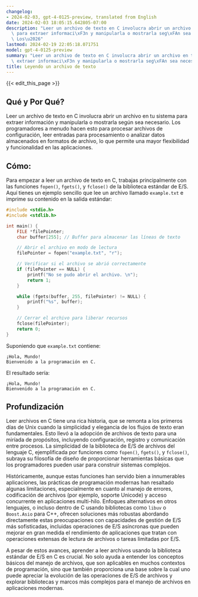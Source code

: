 ```yaml
---
changelog:
- 2024-02-03, gpt-4-0125-preview, translated from English
date: 2024-02-03 18:05:15.642805-07:00
description: "Leer un archivo de texto en C involucra abrir un archivo en tu sistema\
  \ para extraer informaci\xF3n y manipularla o mostrarla seg\xFAn sea necesario.\
  \ Los\u2026"
lastmod: 2024-02-19 22:05:18.071751
model: gpt-4-0125-preview
summary: "Leer un archivo de texto en C involucra abrir un archivo en tu sistema para\
  \ extraer informaci\xF3n y manipularla o mostrarla seg\xFAn sea necesario. Los\u2026"
title: Leyendo un archivo de texto
---
```


{{< edit_this_page >}}

## Qué y Por Qué?

Leer un archivo de texto en C involucra abrir un archivo en tu sistema para extraer información y manipularla o mostrarla según sea necesario. Los programadores a menudo hacen esto para procesar archivos de configuración, leer entradas para procesamiento o analizar datos almacenados en formatos de archivo, lo que permite una mayor flexibilidad y funcionalidad en las aplicaciones.

## Cómo:

Para empezar a leer un archivo de texto en C, trabajas principalmente con las funciones `fopen()`, `fgets()`, y `fclose()` de la biblioteca estándar de E/S. Aquí tienes un ejemplo sencillo que lee un archivo llamado `example.txt` e imprime su contenido en la salida estándar:

```c
#include <stdio.h>
#include <stdlib.h>

int main() {
    FILE *filePointer;
    char buffer[255]; // Buffer para almacenar las líneas de texto

    // Abrir el archivo en modo de lectura
    filePointer = fopen("example.txt", "r");

    // Verificar si el archivo se abrió correctamente
    if (filePointer == NULL) {
        printf("No se pudo abrir el archivo. \n");
        return 1;
    }

    while (fgets(buffer, 255, filePointer) != NULL) {
        printf("%s", buffer);
    }

    // Cerrar el archivo para liberar recursos
    fclose(filePointer);
    return 0;
}
```

Suponiendo que `example.txt` contiene:
```
¡Hola, Mundo!
Bienvenido a la programación en C.
```

El resultado sería:
```
¡Hola, Mundo!
Bienvenido a la programación en C.
```

## Profundización

Leer archivos en C tiene una rica historia, que se remonta a los primeros días de Unix cuando la simplicidad y elegancia de los flujos de texto eran fundamentales. Esto llevó a la adopción de archivos de texto para una miríada de propósitos, incluyendo configuración, registro y comunicación entre procesos. La simplicidad de la biblioteca de E/S de archivos del lenguaje C, ejemplificada por funciones como `fopen()`, `fgets()`, y `fclose()`, subraya su filosofía de diseño de proporcionar herramientas básicas que los programadores pueden usar para construir sistemas complejos.

Históricamente, aunque estas funciones han servido bien a innumerables aplicaciones, las prácticas de programación modernas han resaltado algunas limitaciones, especialmente en cuanto al manejo de errores, codificación de archivos (por ejemplo, soporte Unicode) y acceso concurrente en aplicaciones multi-hilo. Enfoques alternativos en otros lenguajes, o incluso dentro de C usando bibliotecas como `libuv` o `Boost.Asio` para C++, ofrecen soluciones más robustas abordando directamente estas preocupaciones con capacidades de gestión de E/S más sofisticadas, incluidas operaciones de E/S asíncronas que pueden mejorar en gran medida el rendimiento de aplicaciones que tratan con operaciones extensas de lectura de archivos o tareas limitadas por E/S.

A pesar de estos avances, aprender a leer archivos usando la biblioteca estándar de E/S en C es crucial. No solo ayuda a entender los conceptos básicos del manejo de archivos, que son aplicables en muchos contextos de programación, sino que también proporciona una base sobre la cual uno puede apreciar la evolución de las operaciones de E/S de archivos y explorar bibliotecas y marcos más complejos para el manejo de archivos en aplicaciones modernas.
